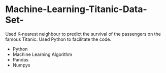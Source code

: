 # Machine-Learning-Titanic-Data-Set-


Used K-nearest neighbour to predict the survival  of the passengers on the famous Titanic. Used Python to facilitate the code.
- Python
- Machine Learning Algorithm
- Pandas
- Numpys
